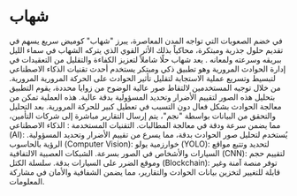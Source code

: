 # شهاب
 في خضم الصعوبات التي تواجه المدن المعاصرة، يبرز "شهاب" كوميض سريع يسهم في تقديم حلول جذرية ومبتكرة، محاكياً بذلك الأثر القوي الذي يتركه الشهاب في سماء الليل ببريقه وسرعته ولمعانه .
 يعد شهاب حلًا شاملاً لتعزيز الكفاءة والتقليل من التعقيدات في إدارة الحوادث المرورية وهو تطبيق ذكي ومبتكر يستخدم أحدث تقنيات الذكاء الاصطناعي لتبسيط وتسريع عملية الاستجابة لتقليل تأثير الحوادث على الحركة المرورية المرورية. من خلال توجيه المستخدمين لالتقاط صور عالية الوضوح من زوايا محددة، يقوم التطبيق بتحليل هذه الصور لتقييم الأضرار وتحديد المسؤولية بدقة عالية. هذه العملية تمكن من معالجة الحوادث بشكل فعال دون التسبب في تعطيل كبير للحركة المرورية. بعد التحليل والتحقق من البيانات بواسطة "نجم"، يتم إرسال التقارير مباشرة إلى شركات التأمين، مما يضمن سرعة ودقة في معالجة المطالبات.
التقنيات المستخدمة :
الذكاء الاصطناعي (AI): يُستخدم لتحليل صور الحوادث بدقة، مما يسرع من تقييم الأضرار 
وتحديد المسؤولية.
الرؤية بالحاسوب (Computer Vision):
خوارزمية يولو (YOLO): لتحديد وتتبع مواقع السيارات والأشخاص في الصور بسرعة.
الشبكات العصبية الالتفافية (CNN): لتقييم حجم وموقع الضرر على السيارات بدقة.
سلسلة الكتل (Blockchain): توفر منصة آمنة وغير قابلة للتغيير لتخزين بيانات 
الحوادث والتقارير، مما يضمن الشفافية والأمان في مشاركة المعلومات.
